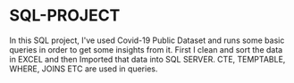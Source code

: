 # SQL-PROJECT
In this SQL project, I've used Covid-19 Public Dataset and runs some basic queries in order to get some insights from it. 
First I clean and sort the data in EXCEL and then Imported that data into SQL SERVER.
CTE, TEMPTABLE, WHERE, JOINS ETC are used in queries. 
